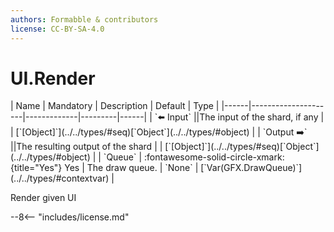 ```yaml
---
authors: Formabble & contributors
license: CC-BY-SA-4.0
---
```



# UI.Render

<div class="sh-parameters" markdown="1">
| Name | Mandatory | Description | Default | Type |
|------|---------------------|-------------|---------|------|
| `⬅️ Input` ||The input of the shard, if any | | [`[Object]`](../../types/#seq)[`Object`](../../types/#object) |
| `Output ➡️` ||The resulting output of the shard | | [`[Object]`](../../types/#seq)[`Object`](../../types/#object) |
| `Queue` | :fontawesome-solid-circle-xmark:{title="Yes"} Yes  | The draw queue. | `None` | [`Var(GFX.DrawQueue)`](../../types/#contextvar) |

</div>

Render given UI

--8<-- "includes/license.md"

